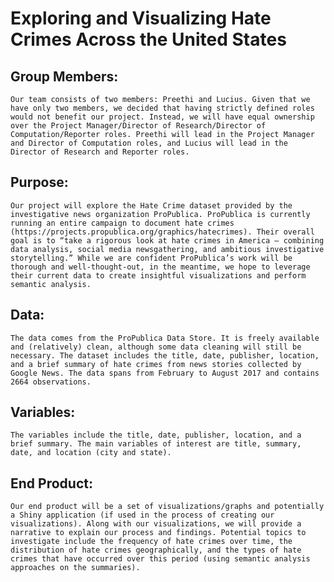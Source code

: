 # Exploring and Visualizing Hate Crimes Across the United States

## Group Members:
	Our team consists of two members: Preethi and Lucius. Given that we have only two members, we decided that having strictly defined roles would not benefit our project. Instead, we will have equal ownership over the Project Manager/Director of Research/Director of Computation/Reporter roles. Preethi will lead in the Project Manager and Director of Computation roles, and Lucius will lead in the Director of Research and Reporter roles. 

## Purpose:
	Our project will explore the Hate Crime dataset provided by the investigative news organization ProPublica. ProPublica is currently running an entire campaign to document hate crimes (https://projects.propublica.org/graphics/hatecrimes). Their overall goal is to “take a rigorous look at hate crimes in America – combining data analysis, social media newsgathering, and ambitious investigative storytelling.” While we are confident ProPublica’s work will be thorough and well-thought-out, in the meantime, we hope to leverage their current data to create insightful visualizations and perform semantic analysis.  

## Data:
	The data comes from the ProPublica Data Store. It is freely available and (relatively) clean, although some data cleaning will still be necessary. The dataset includes the title, date, publisher, location, and a brief summary of hate crimes from news stories collected by Google News. The data spans from February to August 2017 and contains 2664 observations. 

## Variables:
	The variables include the title, date, publisher, location, and a brief summary. The main variables of interest are title, summary, date, and location (city and state). 

## End Product:
	Our end product will be a set of visualizations/graphs and potentially a Shiny application (if used in the process of creating our visualizations). Along with our visualizations, we will provide a narrative to explain our process and findings. Potential topics to investigate include the frequency of hate crimes over time, the distribution of hate crimes geographically, and the types of hate crimes that have occurred over this period (using semantic analysis approaches on the summaries). 

